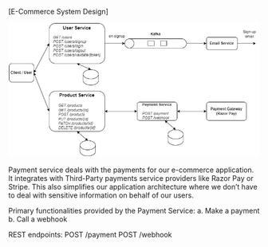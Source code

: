 [E-Commerce System Design]


![E-Commerce System Design](ecom.jpg)



Payment service deals with the payments for our e-commerce application. It integrates with Third-Party payments service providers like Razor Pay or Stripe. This also simplifies our application architecture where we don’t have to deal with sensitive information on behalf of our users.

Primary functionalities provided by the Payment Service:
a.	Make a payment
b.	Call a webhook

REST endpoints:
 POST /payment
 POST /webhook
